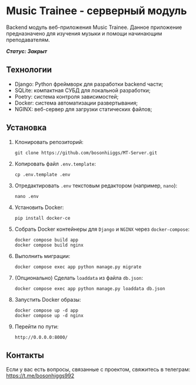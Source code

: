 # Music Trainee - серверный модуль

Backend модуль веб-приложения Music Trainee. Данное приложение предназначено для изучения музыки и помощи начинающим 
преподавателям.

***Статус: Закрыт***

## Технологии
- Django: Python фреймворк для разработки backend части;
- SQLite: компактная СУБД для локальной разработки;
- Poetry: система контроля зависимостей;
- Docker: система автоматизации развертывания;
- NGINX: веб-сервер для загрузки статических файлов;

## Установка

1. Клонировать репозиторий:
    ```
    git clone https://github.com/bosonhiiggs/MT-Server.git
    ```
2. Копировать файл `.env.template`:
   ```
   cp .env.template .env
   ```
3. Отредактировать `.env` текстовым редактором (например, `nano`):
   ```
   nano .env
   ```
4. Установить Docker:
   ```
   pip install docker-ce
   ```
5. Собрать Docker контейнеры для `Django` и `NGINX` через `docker-compose`:
   ```
   docker compose build app 
   docker compose build nginx 
   ```
6. Выполнить миграции:
   ```
   docker compose exec app python manage.py migrate
   ```
7. (Опционально) Сделать `loaddata` из файла `db.json`:
   ```
   docker compose exec app python manage.py loaddata db.json
   ```   
8. Запустить Docker образы:
   ```
   docker compose up -d app
   docker compose up -d nginx
   ```
9. Перейти по пути:
   ```
   http://0.0.0.0:8000/
   ```
## Контакты
Если у вас есть вопросы, связанные с проектом, свяжитесь в телеграм: https://t.me/bosonhiggs992
